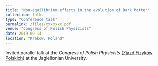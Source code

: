 ```yaml
---
title: "Non-equilibrium effects in the evolution of Dark Matter"
collection: talks
type: "Conference talk"
permalink: /files/xxxxxxx.pdf
venue: "Congress of Polish Physicists"
date: 2019-09-14
location: "Krakow, Poland"
---
```


Invited parallel talk at the _Congress of Polish Physicists_ [(Zjazd Fizyków Polskich)](http://www.45zfp.uj.edu.pl/) at the Jagiellonian University.
